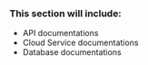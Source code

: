 ### This section will include:

+ API documentations
+ Cloud Service documentations
+ Database documentations


